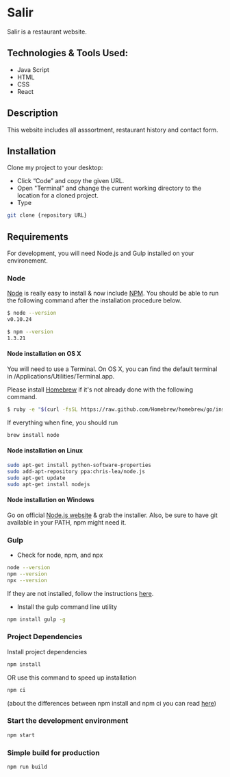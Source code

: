# Salir
Salir is a restaurant website.



## Technologies & Tools Used:

- Java Script
- HTML
- CSS
- React


## Description 

This website includes all asssortment, restaurant history and contact form.

## Installation

Clone my project to your desktop:
   - Click “Code” and copy the given URL.
   - Open "Terminal" and change the current working directory to the location for a cloned project.
   - Type 
   ```bash 
   git clone {repository URL}
   ```
## Requirements 
For development, you will need Node.js and  Gulp installed on your environement.

### Node
[Node](https://nodejs.org/en/) is really easy to install & now include [NPM](https://www.npmjs.com). You should be able to run the following command after the installation procedure below.

```bash 
$ node --version
v0.10.24

$ npm --version
1.3.21

```

#### Node installation on OS X

You will need to use a Terminal. On OS X, you can find the default terminal in /Applications/Utilities/Terminal.app.

Please install [Homebrew](https://brew.sh) if it's not already done with the following command.

```bash 
$ ruby -e "$(curl -fsSL https://raw.github.com/Homebrew/homebrew/go/install)"
```
If everything when fine, you should run
```bash
brew install node
```
#### Node installation on Linux
``` bash
sudo apt-get install python-software-properties
sudo add-apt-repository ppa:chris-lea/node.js
sudo apt-get update
sudo apt-get install nodejs
```
#### Node installation on Windows
Go on official [Node.js website](https://nodejs.org/en/) & grab the installer. Also, be sure to have git available in your PATH, npm might need it.

### Gulp 
- Check for node, npm, and npx
``` bash
node --version
npm --version
npx --version
```
If they are not installed, follow the instructions [here](https://nodejs.org/en/).

- Install the gulp command line utility
``` bash
npm install gulp -g
```

### Project Dependencies
Install project dependencies
```bash
npm install 
```
  OR use this command to speed up installation
```bash
npm ci 
```
(about the differences between npm install and npm ci you can read [here](https://docs.npmjs.com/cli/v8/commands/npm-ci))

### Start the development environment 
```bash 
npm start
```
### Simple build for production
```bash
npm run build
```

